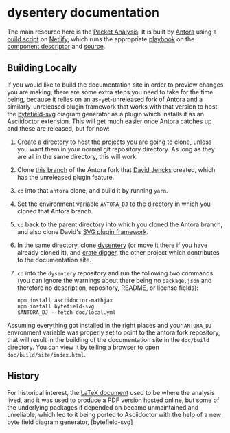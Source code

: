 # dysentery documentation

The main resource here is the [Packet
Analysis](https://djl-analysis.deepsymmetry.org/). It is built by
[Antora](https://antora.org) using a [build script](build.sh) on
[Netlify](https://netlify.com), which runs the appropriate
[playbook](netlify.yml) on the [component descriptor](antora.yml) and
[source](modules/ROOT).

## Building Locally

If you would like to build the documentation site in order to preview
changes you are making, there are some extra steps you need to take
for the time being, because it relies on an as-yet-unreleased fork of
Antora and a similarly-unreleased plugin framework that works with
that version to host the
[bytefield-svg](https://github.com/Deep-Symmetry/bytefield-svg#bytefield-svg)
diagram generator as a plugin which installs it as an Asciidoctor
extension. This will get much easier once Antora catches up and these
are released, but for now:

1. Create a directory to host the projects you are going to clone,
   unless you want them in your normal git repository directory. As
   long as they are all in the same directory, this will work.

2. Clone [this
   branch](https://gitlab.com/djencks/antora/-/tree/issue-585-with-377-582-git-credential-plugin)
   of the Antora fork that [David Jencks](https://gitlab.com/djencks)
   created, which has the unreleased plugin feature.

3. `cd` into that `antora` clone, and build it by running `yarn`.

4. Set the environment variable `ANTORA_DJ` to the directory in which
   you cloned that Antora branch.

5. `cd` back to the parent directory into which you cloned the Antora
   branch, and also clone David's [SVG plugin
   framework](https://gitlab.com/djencks/asciidoctor-generic-svg-extension.js).

6. In the same directory, clone
   [dysentery](https://github.com/Deep-Symmetry/dysentery) (or move it
   there if you have already cloned it), and [crate
   digger](https://github.com/Deep-Symmetry/crate-digger), the other
   project which contributes to the documentation site.

7. `cd` into the `dysentery` repository and run the following two
   commands (you can ignore the warnings about there being no
   `package.json` and therefore no description, repository, README, or
   license fields):

       npm install asciidoctor-mathjax
       npm install bytefield-svg
       $ANTORA_DJ --fetch doc/local.yml

Assuming everything got installed in the right places and your
`ANTORA_DJ` envronment variable was properly set to point to the
antora fork repository, that will result in the building of the
documentation site in the `doc/build` directory. You can view it by
telling a browser to open `doc/build/site/index.html`.

## History

For historical interest, the [LaTeX document](Analysis.tex) used to be
where the analysis lived, and it was used to produce a PDF version
hosted online, but some of the underlying packages it depended on
became unmaintained and unreliable, which led to it being ported to
Asciidoctor with the help of a new byte field diagram generator,
[bytefield-svg]
